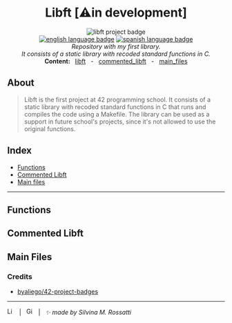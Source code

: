<h1 align="center"> Libft [⚠️in development] </h1>

<p align="center">
<img src="https://github.com/byaliego/42-project-badges/blob/main/badges/libft.png?raw=true" alt="libft project badge" /> <br />
<a href="https://github.com/RossattiSM/Libft/blob/master/README.md"> <img src="https://img.shields.io/badge/lang-en-purple" alt="english language badge"></a> 
<a href="https://github.com/RossattiSM/Libft/blob/master/README.es.md"> <img src="https://img.shields.io/badge/lang-es-purple" alt="spanish language badge"></a> <br />
  <i> Repository with my first library. <br /> It consists of a static library with recoded standard functions in C. </i> <br />
<b> Content: </b> &nbsp <a href="https://github.com/RossattiSM/Libft/tree/main/libft"> libft</a> &nbsp - &nbsp <a href=""> commented_libft</a> &nbsp - &nbsp  <a href=""> main_files </a>
</p>

## About
> Libft is the first project at 42 programming school. It consists of a static library with recoded standard functions in C that runs and compiles the code using a Makefile. The library can be used as a support in future school's projects, since it's not allowed to use the original functions. 

## Index
<p align="center">
  <ul>
    <li> <a href="https://github.com/RossattiSM/Libft#functions"> Functions </a> </li>
    <li> <a href="https://github.com/RossattiSM/Libft#commented-libft"> Commented Libft </a> </li>
    <li> <a href="https://github.com/RossattiSM/Libft/blob/main/README.md#main-files"> Main files </a> </li>
 </ul>
</p>

<hr>

## Functions

## Commented Libft

## Main Files

### Credits
 - <a href="https://github.com/byaliego/42-project-badges"> byaliego/42-project-badges </a>

<hr>
<a href="https://www.linkedin.com/in/rossattism/"><img src="https://skillicons.dev/icons?i=linkedin" alt="Linkedin Logo" style="width: 16px; height: 16px" /></a> &nbsp | &nbsp
<a href="https://github.com/RossattiSM"><img src="https://skillicons.dev/icons?i=github" alt="GitHub logo" style="width: 16px; height: 16px" /></a>  &nbsp | &nbsp <i> ✨ made by Silvina M. Rossatti </i> &nbsp
